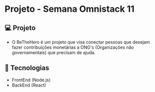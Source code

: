 # Projeto - Semana Omnistack 11

## 💻 Projeto
- O BeTheHero é um projeto que visa conectar pessoas que desejam fazer contribuições monetárias a ONG's (Organizações não governamentais) que precisam de ajuda.

## 🚀 Tecnologias 
- FrontEnd (Node.js)
- BackEnd (React)

## 
